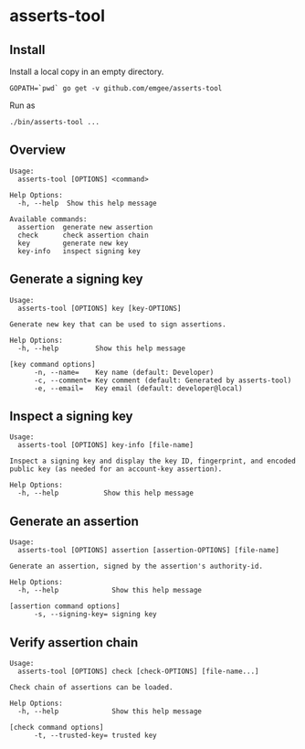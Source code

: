 # asserts-tool

## Install

Install a local copy in an empty directory.

```
GOPATH=`pwd` go get -v github.com/emgee/asserts-tool
```

Run as

```
./bin/asserts-tool ...
```


## Overview

```
Usage:
  asserts-tool [OPTIONS] <command>

Help Options:
  -h, --help  Show this help message

Available commands:
  assertion  generate new assertion
  check      check assertion chain
  key        generate new key
  key-info   inspect signing key
```


## Generate a signing key

```
Usage:
  asserts-tool [OPTIONS] key [key-OPTIONS]

Generate new key that can be used to sign assertions.

Help Options:
  -h, --help         Show this help message

[key command options]
      -n, --name=    Key name (default: Developer)
      -c, --comment= Key comment (default: Generated by asserts-tool)
      -e, --email=   Key email (default: developer@local)
```


## Inspect a signing key

```
Usage:
  asserts-tool [OPTIONS] key-info [file-name]

Inspect a signing key and display the key ID, fingerprint, and encoded public key (as needed for an account-key assertion).

Help Options:
  -h, --help           Show this help message
```


## Generate an assertion

```
Usage:
  asserts-tool [OPTIONS] assertion [assertion-OPTIONS] [file-name]

Generate an assertion, signed by the assertion's authority-id.

Help Options:
  -h, --help             Show this help message

[assertion command options]
      -s, --signing-key= signing key
```


## Verify assertion chain

```
Usage:
  asserts-tool [OPTIONS] check [check-OPTIONS] [file-name...]

Check chain of assertions can be loaded.

Help Options:
  -h, --help             Show this help message

[check command options]
      -t, --trusted-key= trusted key
```
